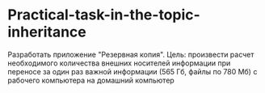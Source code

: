 # Practical-task-in-the-topic-inheritance
Разработать приложение "Резервная копия". Цель: произвести расчет необходимого количества внешних носителей информации при переносе за один раз важной информации (565 Гб, файлы по 780 Мб) с рабочего компьютера на домашний компьютер
